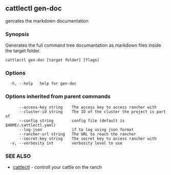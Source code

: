 ## cattlectl gen-doc

genrates the markdown documentation

### Synopsis

Generates the full command tree documantation as markdown files inside the target folder.

```
cattlectl gen-doc [target folder] [flags]
```

### Options

```
  -h, --help   help for gen-doc
```

### Options inherited from parent commands

```
      --access-key string    The access key to access rancher with
      --cluster-id string    The ID of the cluster the project is part of
      --config string        config file (default is $HOME/.cattlectl.yaml)
      --log-json             if to log using json format
      --rancher-url string   The URL to reach the rancher
      --secret-key string    The secret key to access rancher with
  -v, --verbosity int        verbosity level to use
```

### SEE ALSO

* [cattlectl](cattlectl.md)	 - controll your cattle on the ranch

